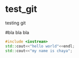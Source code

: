 # test_git
testing git

#bla bla bla

```cpp
#include <iostrean>
std::cout<<"hello world"<<endl;
std::cout<<"my name is chaya";
```